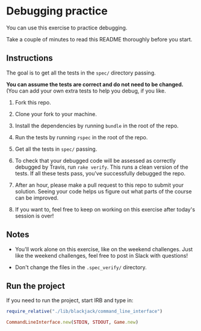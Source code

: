 # Debugging practice

You can use this exercise to practice debugging.

Take a couple of minutes to read this README thoroughly before you start.

## Instructions

The goal is to get all the tests in the `spec/` directory passing.

**You can assume the tests are correct and do not need to be changed.** (You can add your own extra tests to help you debug, if you like.

1. Fork this repo.

2. Clone your fork to your machine.

3. Install the dependencies by running `bundle` in the root of the repo.

4. Run the tests by running `rspec` in the root of the repo.

5. Get all the tests in `spec/` passing.

6. To check that your debugged code will be assessed as correctly debugged by Travis, run `rake verify`.  This runs a clean version of the tests.  If all these tests pass, you've successfully debugged the repo.

7. After an hour, please make a pull request to this repo to submit your solution.  Seeing your code helps us figure out what parts of the course can be improved.

8. If you want to, feel free to keep on working on this exercise after today's session is over!

## Notes

* You'll work alone on this exercise, like on the weekend challenges.  Just like the weekend challenges, feel free to post in Slack with questions!

* Don't change the files in the `.spec_verify/` directory.

## Run the project

If you need to run the project, start IRB and type in:

```ruby
require_relative("./lib/blackjack/command_line_interface")

CommandLineInterface.new(STDIN, STDOUT, Game.new)
```
